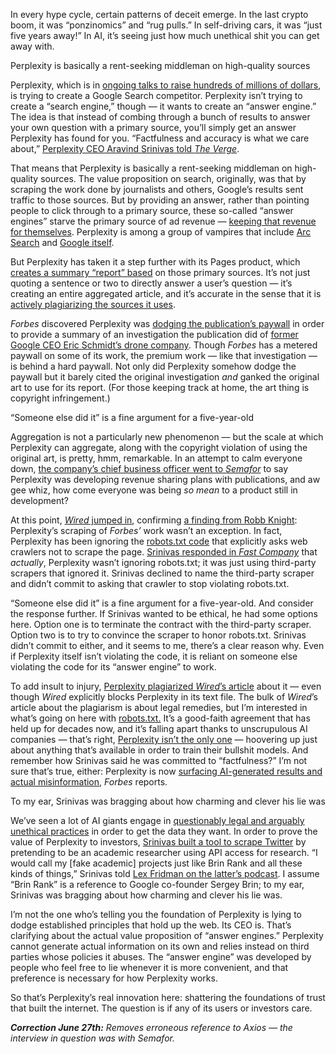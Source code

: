 In every hype cycle, certain patterns of deceit emerge. In the last crypto boom, it was “ponzinomics” and “rug pulls.” In self-driving cars, it was “just five years away!” In AI, it’s seeing just how much unethical shit you can get away with.

Perplexity is basically a rent-seeking middleman on high-quality sources

Perplexity, which is in [ongoing talks to raise hundreds of millions of dollars](https://techcrunch.com/2024/04/23/perplexity-is-raising-250m-at-2-point-5-3b-valuation-ai-search-sources-say/), is trying to create a Google Search competitor. Perplexity isn’t trying to create a “search engine,” though — it wants to create an “answer engine.” The idea is that instead of combing through a bunch of results to answer your own question with a primary source, you’ll simply get an answer Perplexity has found for you. “Factfulness and accuracy is what we care about,” [Perplexity CEO Aravind Srinivas told *The Verge*](/2024/3/15/24102122/perplexity-ready-to-take-on-google-ai-search). 

That means that Perplexity is basically a rent-seeking middleman on high-quality sources. The value proposition on search, originally, was that by scraping the work done by journalists and others, Google’s results sent traffic to those sources. But by providing an answer, rather than pointing people to click through to a primary source, these so-called “answer engines” starve the primary source of ad revenue — [keeping that revenue for themselves](https://www.adweek.com/media/gen-ai-search-engine-perplexity-has-a-plan-to-sell-ads/). Perplexity is among a group of vampires that include [Arc Search](https://www.platformer.news/arc-search-quora-poe-perpexity-journalism-web-future/) and [Google itself](/24167865/google-zero-search-crash-housefresh-ai-overviews-traffic-data-audience). 

But Perplexity has taken it a step further with its Pages product, which [creates a summary “report” based](/2024/5/30/24167986/perplexity-ai-research-pages-school-report) on those primary sources. It’s not just quoting a sentence or two to directly answer a user’s question — it’s creating an entire aggregated article, and it’s accurate in the sense that it is [actively plagiarizing the sources it uses](https://www.wired.com/story/perplexity-plagiarized-our-story-about-how-perplexity-is-a-bullshit-machine/).

*Forbes* discovered Perplexity was [dodging the publication’s paywall](https://www.forbes.com/sites/sarahemerson/2024/06/07/buzzy-ai-search-engine-perplexity-is-directly-ripping-off-content-from-news-outlets/) in order to provide a summary of an investigation the publication did of [former Google CEO Eric Schmidt’s drone company](https://www.forbes.com/sites/sarahemerson/2024/06/06/eric-schmidt-is-secretly-testing-ai-military-drones-in-a-wealthy-silicon-valley-suburb/). Though *Forbes* has a metered paywall on some of its work, the premium work — like that investigation — is behind a hard paywall. Not only did Perplexity somehow dodge the paywall but it barely cited the original investigation *and* ganked the original art to use for its report. (For those keeping track at home, the art thing is copyright infringement.)

“Someone else did it” is a fine argument for a five-year-old

Aggregation is not a particularly new phenomenon — but the scale at which Perplexity can aggregate, along with the copyright violation of using the original art, is pretty, hmm, remarkable. In an attempt to calm everyone down, [the company’s chief business officer went to *Semafor*](https://www.semafor.com/article/06/12/2024/perplexity-was-planning-revenue-sharing-deals-with-publishers) to say Perplexity was developing revenue sharing plans with publications, and aw gee whiz, how come everyone was being *so mean* to a product still in development?

At this point, [*Wired* jumped in](https://www.wired.com/story/perplexity-is-a-bullshit-machine/), confirming [a finding from Robb Knight](https://rknight.me/blog/perplexity-ai-is-lying-about-its-user-agent/): Perplexity’s scraping of *Forbes’* work wasn’t an exception. In fact, Perplexity has been ignoring the [robots.txt code](/24067997/robots-txt-ai-text-file-web-crawlers-spiders) that explicitly asks web crawlers not to scrape the page. [Srinivas responded in *Fast Company*](https://www.fastcompany.com/91144894/perplexity-ai-ceo-aravind-srinivas-on-plagiarism-accusations) that *actually*, Perplexity wasn’t ignoring robots.txt; it was just using third-party scrapers that ignored it. Srinivas declined to name the third-party scraper and didn’t commit to asking that crawler to stop violating robots.txt.

“Someone else did it” is a fine argument for a five-year-old. And consider the response further. If Srinivas wanted to be ethical, he had some options here. Option one is to terminate the contract with the third-party scraper. Option two is to try to convince the scraper to honor robots.txt. Srinivas didn’t commit to either, and it seems to me, there’s a clear reason why. Even if Perplexity itself isn’t violating the code, it is reliant on someone else violating the code for its “answer engine” to work.

To add insult to injury, [Perplexity plagiarized *Wired*’s article](https://www.wired.com/story/perplexity-plagiarized-our-story-about-how-perplexity-is-a-bullshit-machine/) about it — even though *Wired* explicitly blocks Perplexity in its text file. The bulk of *Wired*’s article about the plagiarism is about legal remedies, but I’m interested in what’s going on here with [robots.txt.](/24067997/robots-txt-ai-text-file-web-crawlers-spiders) It’s a good-faith agreement that has held up for decades now, and it’s falling apart thanks to unscrupulous AI companies — that’s right, [Perplexity isn’t the only one](https://www.reuters.com/technology/artificial-intelligence/multiple-ai-companies-bypassing-web-standard-scrape-publisher-sites-licensing-2024-06-21/) — hoovering up just about anything that’s available in order to train their bullshit models. And remember how Srinivas said he was committed to “factfulness?” I’m not sure that’s true, either: Perplexity is now [surfacing AI-generated results and actual misinformation](https://www.forbes.com/sites/rashishrivastava/2024/06/26/search-startup-perplexity-increasingly-cites-ai-generated-sources/), *Forbes* reports.

To my ear, Srinivas was bragging about how charming and clever his lie was

We’ve seen a lot of AI giants engage in [questionably legal and arguably unethical practices](https://www.nytimes.com/2024/04/06/technology/tech-giants-harvest-data-artificial-intelligence.html) in order to get the data they want. In order to prove the value of Perplexity to investors, [Srinivas built a tool to scrape Twitter](https://www.404media.co/perplexitys-origin-story-scraping-twitter-with-fake-academic-accounts/) by pretending to be an academic researcher using API access for research. “I would call my \[fake academic\] projects just like Brin Rank and all these kinds of things,” Srinivas told [Lex Fridman on the latter’s podcast](https://youtu.be/e-gwvmhyU7A?si=5cvk1I5ynkM8ZtbT&t=6492). I assume “Brin Rank” is a reference to Google co-founder Sergey Brin; to my ear, Srinivas was bragging about how charming and clever his lie was.

I’m not the one who’s telling you the foundation of Perplexity is lying to dodge established principles that hold up the web. Its CEO is. That’s clarifying about the actual value proposition of “answer engines.” Perplexity cannot generate actual information on its own and relies instead on third parties whose policies it abuses. The “answer engine” was developed by people who feel free to lie whenever it is more convenient, and that preference is necessary for how Perplexity works.

So that’s Perplexity’s real innovation here: shattering the foundations of trust that built the internet. The question is if any of its users or investors care.

***Correction June 27th:** Removes erroneous reference to Axios — the interview in question was with Semafor.*
